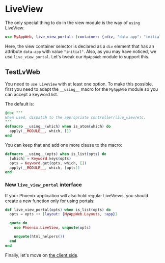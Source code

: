 # LiveView

The only special thing to do in the view module is the way of `using` LiveView:

```elixir
use MyAppWeb, live_view_portal: [container: {:div, "data-app": "initial"}]
```

Here, the view container selector is declared as a `div` element that has an attribute `data-app` with value `"initial"`.
Also, as you may have noticed, we _use_ `live_view_portal`. Let's tweak our `MyAppWeb` module to support this.

## TestLvWeb

You need to `use LiveView` with at least one option. To make this possible, first you need to adapt the `__using__`
macro for the `MyAppWeb` module so you can accept a keyword list.

The default is:

```elixir
@doc """
When used, dispatch to the appropriate controller/live_view/etc.
"""
defmacro __using__(which) when is_atom(which) do
  apply(__MODULE__, which, [])
end
```

You can keep that and add one more clause to the macro:

```elixir
defmacro __using__(opts) when is_list(opts) do
  [which] = Keyword.keys(opts)
  opts = Keyword.get(opts, which, []) 
  apply(__MODULE__, which, [opts])
end
```

### New `live_view_portal` interface

If your Phoenix application will also hold regular LiveViews, you should create a new function only for using portals:

```elixir
def live_view_portal(opts) when is_list(opts) do
  opts = opts ++ [layout: {MyAppWeb.Layouts, :app}]

  quote do
    use Phoenix.LiveView, unquote(opts)

    unquote(html_helpers())
  end
end
```

Finally, let's move on [the client side](js.md).
